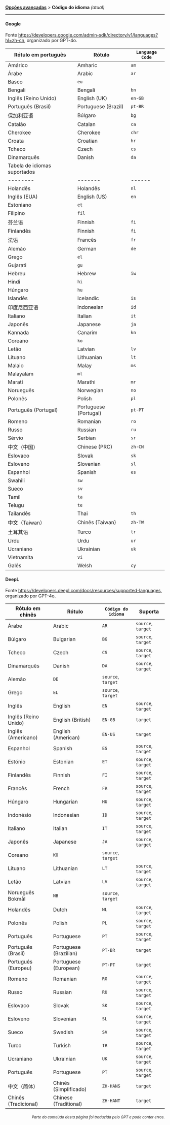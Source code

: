 [**Opções avançadas**](./introduction.md) > **Código do idioma** _(atual)_

---

#### Google

Fonte <https://developers.google.com/admin-sdk/directory/v1/languages?hl=zh-cn>, organizado por GPT-4o.

| Rótulo em português | Rótulo | `Language Code` |
| --- | --- | --- |
| Amárico | Amharic | `am` |
| Árabe | Arabic | `ar` |
| Basco | `eu` |
| Bengali | Bengali | `bn` |
| Inglês (Reino Unido) | English (UK) | `en-GB` |
| Português (Brasil) | Portuguese (Brazil) | `pt-BR` |
| 保加利亚语 | Búlgaro | `bg` |
| Catalão | Catalan | `ca` |
| Cherokee | Cherokee | `chr` |
| Croata | Croatian | `hr` |
| Tcheco | Czech | `cs` |
| Dinamarquês | Danish | `da` |
| Tabela de idiomas suportados |
|--------|-------|------|--------|-----------------------------|
| Holandês | Holandês | `nl` | ✅     |                             |
| Inglês (EUA) | English (US) | `en` |
| Estoniano | `et` |
| Filipino | `fil` |
| 芬兰语 | Finnish | `fi` |
| Finlandês | Finnish | `fi` |
| 法语 | Francês | `fr` |
| Alemão | German | `de` |
| Grego | `el` |
| Gujarati | `gu` |
| Hebreu | Hebrew | `iw` |
| Hindi | `hi` |
| Húngaro | `hu` |
| Islandês | Icelandic | `is` |
| 印度尼西亚语 | Indonesian | `id` |
| Italiano | Italian | `it` |
| Japonês | Japanese | `ja` |
| Kannada | Canarim | `kn` |
| Coreano | `ko` |
| Letão | Latvian | `lv` |
| Lituano | Lithuanian | `lt` |
| Malaio | Malay | `ms` |
| Malayalam | `ml` |
| Maratí | Marathi | `mr` |
| Norueguês | Norwegian | `no` |
| Polonês | Polish | `pl` |
| Português (Portugal) | Portuguese (Portugal) | `pt-PT` |
| Romeno | Romanian | `ro` |
| Russo | Russian | `ru` |
| Sérvio | Serbian | `sr` |
| 中文（中国） | Chinese (PRC) | `zh-CN` |
| Eslovaco | Slovak | `sk` |
| Esloveno | Slovenian | `sl` |
| Espanhol | Spanish | `es` |
| Swahili | `sw` |
| Sueco | `sv` |
| Tamil | `ta` |
| Telugu | `te` |
| Tailandês | Thai | `th` |
| 中文（Taiwan） | Chinês (Taiwan) | `zh-TW` |
| 土耳其语 | Turco | `tr` |
| Urdu | Urdu | `ur` |
| Ucraniano | Ukrainian | `uk` |
| Vietnamita | `vi` |
| Galês | Welsh | `cy` |


#### DeepL
Fonte <https://developers.deepl.com/docs/resources/supported-languages>, organizado por GPT-4o.

| Rótulo em chinês | Rótulo | `Código do idioma`| Suporta |
| --- | --- | --- | --- |
| Árabe | Arabic | `AR` | `source`, `target` |
| Búlgaro | Bulgarian | `BG` | `source`, `target` |
| Tcheco | Czech | `CS` | `source`, `target` |
| Dinamarquês | Danish | `DA` | `source`, `target` |
| Alemão | `DE` | `source`, `target` |
| Grego | `EL` | `source`, `target` |
| Inglês | English | `EN` | `source`, `target` |
| Inglês (Reino Unido) | English (British) | `EN-GB` | `target` |
| Inglês (Americano) | English (American) | `EN-US` | `target` |
| Espanhol | Spanish | `ES` | `source`, `target` |
| Estónio | Estonian | `ET` | `source`, `target` |
| Finlandês | Finnish | `FI` | `source`, `target` |
| Francês | French | `FR` | `source`, `target` |
| Húngaro | Hungarian | `HU` | `source`, `target` |
| Indonésio | Indonesian | `ID` | `source`, `target` |
| Italiano | Italian | `IT` | `source`, `target` |
| Japonês | Japanese | `JA` | `source`, `target` |
| Coreano | `KO` | `source`, `target` |
| Lituano | Lithuanian | `LT` | `source`, `target` |
| Letão | Latvian | `LV` | `source`, `target` |
| Norueguês Bokmål | `NB` | `source`, `target` |
| Holandês | Dutch | `NL` | `source`, `target` |
| Polonês | Polish | `PL` | `source`, `target` |
| Português | Portuguese | `PT` | `source`, `target` |
| Português (Brasil) | Portuguese (Brazilian) | `PT-BR` | `target` |
| Português (Europeu) | Portuguese (European) | `PT-PT` | `target` |
| Romeno | Romanian | `RO` | `source`, `target` |
| Russo | Russian | `RU` | `source`, `target` |
| Eslovaco | Slovak | `SK` | `source`, `target` |
| Esloveno | Slovenian | `SL` | `source`, `target` |
| Sueco | Swedish | `SV` | `source`, `target` |
| Turco | Turkish | `TR` | `source`, `target` |
| Ucraniano | Ukrainian | `UK` | `source`, `target` |
| Português | Portuguese | `PT` | `source`, `target` |
| 中文（简体） | Chinês (Simplificado) | `ZH-HANS` | `target` |
| Chinês (Tradicional) | Chinese (Traditional) | `ZH-HANT` | `target` |

<div align="right"> 
<h6><small>Parte do conteúdo desta página foi traduzida pelo GPT e pode conter erros.</small></h6>